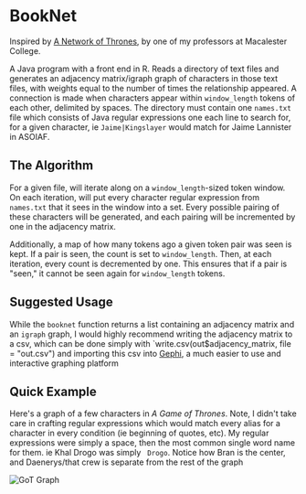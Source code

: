# BookNet

Inspired by [A Network of Thrones](https://www.macalester.edu/~abeverid/thrones.html), by one of my professors at Macalester College.

A Java program with a front end in R. Reads a directory of text files and generates
an adjacency matrix/igraph graph of characters in those text files, with weights
equal to the number of times the relationship appeared.
A connection is made when characters appear within
`window_length` tokens of each other, delimited by spaces.
The directory must contain one `names.txt` file which
consists of Java regular expressions one each line to search for, for a
given character, ie `Jaime|Kingslayer` would match for
Jaime Lannister in ASOIAF.

## The Algorithm

For a given file, will iterate along on a `window_length`-sized token
window. On each iteration, will put every character regular
expression from `names.txt` that it sees in the window into a set. Every possible
pairing of these characters will be generated, and each pairing
will be incremented by one in the adjacency matrix.

Additionally, a map of how many tokens ago a given token pair was seen
is kept. If a pair is seen, the count is set to `window_length`. Then, at
each iteration, every count is decremented by one. This ensures that
if a pair is "seen," it cannot be seen again for `window_length` tokens.

## Suggested Usage

While the `booknet` function returns a list containing an adjacency matrix and 
an `igraph` graph, I would highly recommend writing the adjacency matrix to a 
csv, which can be done simply with `write.csv(out$adjacency_matrix, file = "out.csv") 
and importing this csv into [Gephi](https://gephi.org/), a much easier to use and 
interactive graphing platform

## Quick Example

Here's a graph of a few characters in *A Game of Thrones*. Note, I didn't take care in crafting 
regular expressions which would match every alias for a character in every condition (ie beginning of quotes, etc).
My regular expressions were simply a space, then the most common single word name for them. ie Khal Drogo was simply 
` Drogo`. Notice how Bran is the center, and Daenerys/that crew is separate from the rest of the graph

![GoT Graph](https://mhmdmodan.com/imgs/got_graph.png)
